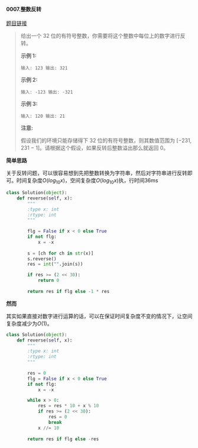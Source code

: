 #### 0007.整数反转
[题目链接](https://leetcode-cn.com/problems/reverse-integer/)
> 给出一个 32 位的有符号整数，你需要将这个整数中每位上的数字进行反转。
>
> **示例 1:**
>
> `
> 输入: 123
> 输出: 321
> `
>
>  **示例 2:**
>
> `
> 输入: -123
> 输出: -321
> `
>
> **示例 3:**
>
> `
> 输入: 120
> 输出: 21
> `
>
> **注意:**
>
> 假设我们的环境只能存储得下 32 位的有符号整数，则其数值范围为 [−231,  231 − 1]。请根据这个假设，如果反转后整数溢出那么就返回 0。

**简单思路**

关于反转问题，可以很容易想到先把整数转换为字符串，然后对字符串进行反转即可。时间复杂度$O(log_{10}{x})$，空间复杂度$O(log_{10}{x})$执，行时间36ms

```python
class Solution(object):
    def reverse(self, x):
        """
        :type x: int
        :rtype: int
        """
        
        flg = False if x < 0 else True
        if not flg:
            x = -x
        
        s = [ch for ch in str(x)]
        s.reverse()
        res = int("".join(s))

        if res >= (2 << 30):
            return 0
        
        return res if flg else -1 * res
```

**然而**

其实如果直接对数字进行运算的话，可以在保证时间复杂度不变的情况下，让空间复杂度减少为$O(1)$。

```python
class Solution(object):
    def reverse(self, x):
        """
        :type x: int
        :rtype: int
        """
        
        res = 0
        flg = False if x < 0 else True
        if not flg:
            x = -x

        while x > 0:
            res = res * 10 + x % 10
            if res >= (2 << 30):
                res = 0
                break
            x //= 10
        
        return res if flg else -res
```

